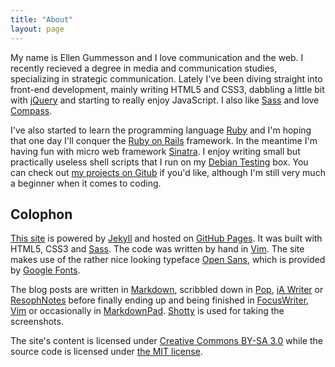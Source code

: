 ```yaml
---
title: "About"
layout: page
---
```


My name is Ellen Gummesson and I love communication and the web. I recently recieved a degree in media and communication studies, specializing in strategic communication. Lately I've been diving straight into front-end development, mainly writing HTML5 and CSS3, dabbling a little bit with [jQuery](http://jquery.com/) and starting to really enjoy JavaScript. I also like [Sass](http://sass-lang.com/) and love [Compass](http://compass-style.org/).

I've also started to learn the programming language [Ruby](http://www.ruby-lang.org/) and I'm hoping that one day I'll conquer the [Ruby on Rails](http://rubyonrails.org/) framework. In the meantime I'm having fun with micro web framework [Sinatra](http://www.sinatrarb.com/). I enjoy writing small but practically useless shell scripts that I run on my [Debian Testing](http://ellengummesson.com/notes/the-linux-setup) box. You can check out [my projects on Gitub](https://github.com/gummesson/) if you'd like, although I'm still very much a beginner when it comes to coding.

## Colophon

[This site](http://ellengummesson.com/) is powered by [Jekyll](http://www.jekyllrb.com/) and hosted on [GitHub Pages](http://pages.github.com/). It was built with HTML5, CSS3 and [Sass](http://sass-lang.com/). The code was written by hand in [Vim](http://www.vim.org/). The site makes use of the rather nice looking typeface [Open Sans](http://www.google.com/webfonts/specimen/Open+Sans), which is provided by [Google Fonts](http://www.google.com/fonts).

The blog posts are written in [Markdown](http://daringfireball.net/projects/markdown/), scribbled down in [Pop](http://minimaltools.com/), [iA Writer](http://www.iawriter.com/) or [ResophNotes](http://resoph.com/ResophNotes/Welcome.html) before finally ending up and being finished in [FocusWriter](http://gottcode.org/focuswriter/), [Vim](http://www.vim.org/) or occasionally in [MarkdownPad](http://www.mardownpad.com/). [Shotty](http://shotty.devs-on.net/en/Overview.aspx) is used for taking the screenshots. 

The site's content is licensed under [Creative Commons BY-SA 3.0](http://creativecommons.org/licenses/by-sa/3.0/) while the source code is licensed under [the MIT license](http://opensource.org/licenses/MIT).
